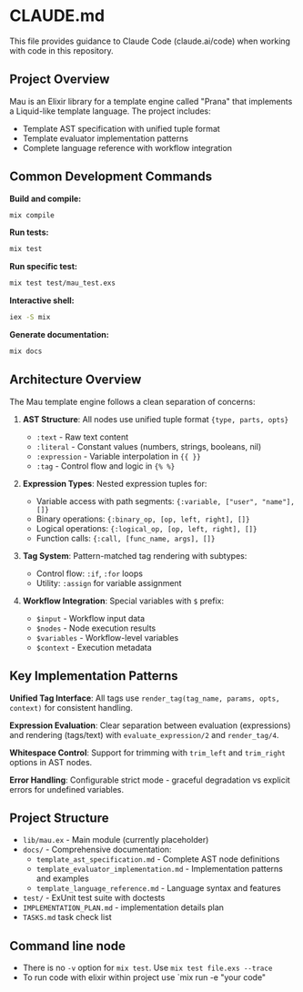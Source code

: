 # CLAUDE.md

This file provides guidance to Claude Code (claude.ai/code) when working with code in this repository.

## Project Overview

Mau is an Elixir library for a template engine called "Prana" that implements a Liquid-like template language. The project includes:

- Template AST specification with unified tuple format
- Template evaluator implementation patterns
- Complete language reference with workflow integration

## Common Development Commands

**Build and compile:**
```bash
mix compile
```

**Run tests:**
```bash
mix test
```

**Run specific test:**
```bash
mix test test/mau_test.exs
```

**Interactive shell:**
```bash
iex -S mix
```

**Generate documentation:**
```bash
mix docs
```

## Architecture Overview

The Mau template engine follows a clean separation of concerns:

1. **AST Structure**: All nodes use unified tuple format `{type, parts, opts}`
   - `:text` - Raw text content
   - `:literal` - Constant values (numbers, strings, booleans, nil)
   - `:expression` - Variable interpolation in `{{ }}`
   - `:tag` - Control flow and logic in `{% %}`

2. **Expression Types**: Nested expression tuples for:
   - Variable access with path segments: `{:variable, ["user", "name"], []}`
   - Binary operations: `{:binary_op, [op, left, right], []}`
   - Logical operations: `{:logical_op, [op, left, right], []}`
   - Function calls: `{:call, [func_name, args], []}`

3. **Tag System**: Pattern-matched tag rendering with subtypes:
   - Control flow: `:if`, `:for` loops
   - Utility: `:assign` for variable assignment

4. **Workflow Integration**: Special variables with `$` prefix:
   - `$input` - Workflow input data
   - `$nodes` - Node execution results
   - `$variables` - Workflow-level variables
   - `$context` - Execution metadata

## Key Implementation Patterns

**Unified Tag Interface**: All tags use `render_tag(tag_name, params, opts, context)` for consistent handling.

**Expression Evaluation**: Clear separation between evaluation (expressions) and rendering (tags/text) with `evaluate_expression/2` and `render_tag/4`.

**Whitespace Control**: Support for trimming with `trim_left` and `trim_right` options in AST nodes.

**Error Handling**: Configurable strict mode - graceful degradation vs explicit errors for undefined variables.

## Project Structure

- `lib/mau.ex` - Main module (currently placeholder)
- `docs/` - Comprehensive documentation:
  - `template_ast_specification.md` - Complete AST node definitions
  - `template_evaluator_implementation.md` - Implementation patterns and examples
  - `template_language_reference.md` - Language syntax and features
- `test/` - ExUnit test suite with doctests
- `IMPLEMENTATION_PLAN.md` - implementation details plan
- `TASKS.md` task check list

## Command line node
- There is no `-v` option for `mix test`. Use `mix test file.exs --trace`
- To run code with elixir within project use `mix run -e "your code"
